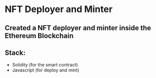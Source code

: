 # NFT Deployer and Minter
## Created a NFT deployer and minter inside the Ethereum Blockchain 

## Stack:
  - Solidity (for the smart contract)
  - Javascript (for deploy and mint)
